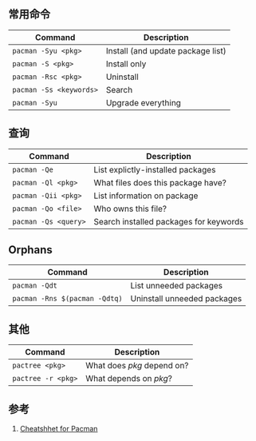 ﻿## 常用命令

| Command                 | Description                       |
| ----------------------- | --------------------------------- |
| `pacman -Syu <pkg>`     | Install (and update package list) |
| `pacman -S <pkg>`       | Install only                      |
| `pacman -Rsc <pkg>`     | Uninstall                         |
| `pacman -Ss <keywords>` | Search                            |
| `pacman -Syu`           | Upgrade everything                |



## 查询

| Command              | Description                            |
| -------------------- | -------------------------------------- |
| `pacman -Qe`         | List explictly-installed packages      |
| `pacman -Ql <pkg>`   | What files does this package have?     |
| `pacman -Qii <pkg>`  | List information on package            |
| `pacman -Qo <file>`  | Who owns this file?                    |
| `pacman -Qs <query>` | Search installed packages for keywords |

## Orphans

| Command                       | Description                 |
| ----------------------------- | --------------------------- |
| `pacman -Qdt`                 | List unneeded packages      |
| `pacman -Rns $(pacman -Qdtq)` | Uninstall unneeded packages |

## 其他

| Command            | Description                |
| ------------------ | -------------------------- |
| `pactree <pkg>`    | What does *pkg* depend on? |
| `pactree -r <pkg>` | What depends on *pkg*?     |



## 参考

1. [Cheatshhet for Pacman](https://devhints.io/pacman)